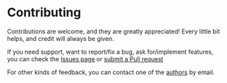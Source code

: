 # Contributing

Contributions are welcome, and they are greatly appreciated! Every little bit helps, and credit will always be given.

If you need support, want to report/fix a bug, ask for/implement features, you can check the
[Issues page](https://github.com/fetchai/agents-aea/issues)
or [submit a Pull request](https://github.com/fetchai/agents-aea/pulls)

For other kinds of feedback, you can contact one of the
[authors](https://github.com/fetchai/agents-aea/blob/main/AUTHORS.md) by email.
